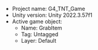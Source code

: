 <!-- UNITY CODE ASSIST INSTRUCTIONS START -->
- Project name: G4_TNT_Game
- Unity version: Unity 2022.3.57f1
- Active game object:
  - Name: GrabItem
  - Tag: Untagged
  - Layer: Default
<!-- UNITY CODE ASSIST INSTRUCTIONS END -->